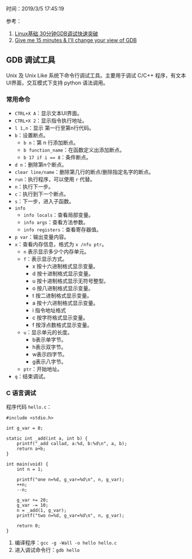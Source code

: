 时间：2019/3/5 17:45:19  

参考：

1. [Linux基础 30分钟GDB调试快速突破](https://www.cnblogs.com/life2refuel/p/5396538.html)
2. [Give me 15 minutes & I'll change your view of GDB](https://undo.io/resources/presentations/cppcon-2015-greg-law-give-me-15-minutes-ill-change/)

## GDB 调试工具

Unix 及 Unix Like 系统下命令行调试工具。主要用于调试 C/C++ 程序，有文本UI界面，交互模式下支持 python 语法调用。

### 常用命令  

* `CTRL+X A`：显示文本UI界面。
* `CTRL+X 2`：显示指令执行地址。
* `l 1,n`：显示 第一行至第n行代码。
* `b`：设置断点。
	* `b n`：第 n 行添加断点。
	* `b function_name`：在函数定义出添加断点。
	* `b 17 if i == 8`：条件断点。
* `d n`：删除第n个断点。
* `clear line/name`：删除第几行的断点/删除指定名字的断点。
* `run`：执行程序，可以使用 `r` 代替。
* `n`：执行下一步。
* `c`：执行到下一个断点。
* `s`：下一步，进入子函数。
* `info`
	* `info locals`：查看局部变量。
	* `info args`：查看方法参数。
	* `info registers`：查看寄存器值。
* `p var`：输出变量内容。
* `x`：查看内存信息，格式为 `x /nfu ptr`。
	* `n` 表示显示多少个内存单元。
	* `f`：表示显示方式。
		* x 按十六进制格式显示变量。
		* d 按十进制格式显示变量。
		* u 按十进制格式显示无符号整型。
		* o 按八进制格式显示变量。
		* t 按二进制格式显示变量。
		* a 按十六进制格式显示变量。
		* i 指令地址格式
		* c 按字符格式显示变量。
		* f 按浮点数格式显示变量。
	* `u`：显示单元的长度。
		* b表示单字节。
		* h表示双字节。
		* w表示四字节。
		* g表示八字节。
	* `ptr`：开始地址。
* `q`：结束调试。

### C 语言调试 

程序代码 `hello.c`：

	#include <stdio.h>
	
	int g_var = 0;
	
	static int _add(int a, int b) {
	    printf("_add callad, a:%d, b:%d\n", a, b);
	    return a+b;
	}
	
	int main(void) {
	    int n = 1;
	    
	    printf("one n=%d, g_var=%d\n", n, g_var);
	    ++n;
	    --n;
	    
	    g_var += 20;
	    g_var -= 10;
	    n = _add(1, g_var);
	    printf("two n=%d, g_var=%d\n", n, g_var);
	    
	    return 0;
	}

1. 编译程序：`gcc -g -Wall -o hello hello.c`  
2. 进入调试命令行：`gdb hello`

